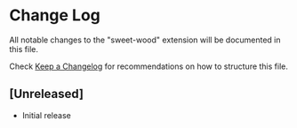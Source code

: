 # Change Log

All notable changes to the "sweet-wood" extension will be documented in this file.

Check [Keep a Changelog](http://keepachangelog.com/) for recommendations on how to structure this file.

## [Unreleased]

- Initial release
